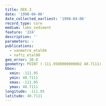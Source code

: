 ```yaml
---
title: DEK.3
date: '1998-04-06'
date_collected_earliest: '1998-04-06'
record_type: core
medium: lake_sediment
feature: '224'
description: ''
parameters: ~
publications:
  - vanmetre_etal04
  - naftz_etal00
geo_error: 30.0
geometry: POINT (-111.9500000000002 40.7111)
bbox:
  xmin: -111.95
  ymin: 40.7111
  xmax: -111.95
  ymax: 40.7111
longitude: -111.95
latitude: 40.7111
---
```

